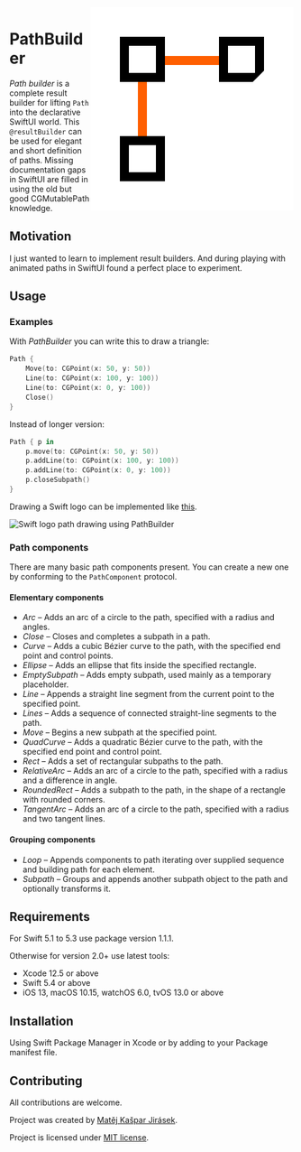 <img alt="PathBuilder logo" align="right" src="Documentation/PathBuilder.svg">

# PathBuilder

_Path builder_ is a complete result builder for lifting `Path` into the declarative SwiftUI world. This `@resultBuilder` can be used for elegant and short definition of paths. Missing documentation gaps in SwiftUI are filled in using the old but good CGMutablePath knowledge.

## Motivation

I just wanted to learn to implement result builders. And during playing with animated paths in SwiftUI found a perfect place to experiment.

## Usage

### Examples

With _PathBuilder_ you can write this to draw a triangle:

```swift
Path {
    Move(to: CGPoint(x: 50, y: 50))
    Line(to: CGPoint(x: 100, y: 100))
    Line(to: CGPoint(x: 0, y: 100))
    Close()
}
```

Instead of longer version:

```swift
Path { p in
    p.move(to: CGPoint(x: 50, y: 50))
    p.addLine(to: CGPoint(x: 100, y: 100))
    p.addLine(to: CGPoint(x: 0, y: 100))
    p.closeSubpath()
}
```

Drawing a Swift logo can be implemented like [this](Documentation/SwiftLogo.swift).

![Swift logo path drawing using PathBuilder](Documentation/SwiftLogo.png)

### Path components

There are many basic path components present. You can create a new one by conforming to the `PathComponent` protocol.

#### Elementary components

- *Arc* – Adds an arc of a circle to the path, specified with a radius and angles.
- *Close* – Closes and completes a subpath in a path.
- *Curve* – Adds a cubic Bézier curve to the path, with the specified end point and control points.
- *Ellipse* – Adds an ellipse that fits inside the specified rectangle.
- *EmptySubpath* – Adds empty subpath, used mainly as a temporary placeholder.
- *Line* – Appends a straight line segment from the current point to the specified point.
- *Lines* – Adds a sequence of connected straight-line segments to the path.
- *Move* – Begins a new subpath at the specified point.
- *QuadCurve* – Adds a quadratic Bézier curve to the path, with the specified end point and control point.
- *Rect* – Adds a set of rectangular subpaths to the path.
- *RelativeArc* – Adds an arc of a circle to the path, specified with a radius and a difference in angle.
- *RoundedRect* – Adds a subpath to the path, in the shape of a rectangle with rounded corners.
- *TangentArc* – Adds an arc of a circle to the path, specified with a radius and two tangent lines.

#### Grouping components

- *Loop* – Appends components to path iterating over supplied sequence and building path for each element.
- *Subpath* – Groups and appends another subpath object to the path and optionally transforms it.

## Requirements

For Swift 5.1 to 5.3 use package version 1.1.1.

Otherwise for version 2.0+ use latest tools:

- Xcode 12.5 or above
- Swift 5.4 or above
- iOS 13, macOS 10.15, watchOS 6.0, tvOS 13.0 or above

## Installation

Using Swift Package Manager in Xcode
or by adding to your Package manifest file.

## Contributing

All contributions are welcome.

Project was created by [Matěj Kašpar Jirásek](https://github.com/mkj-is).

Project is licensed under [MIT license](LICENSE.txt).
